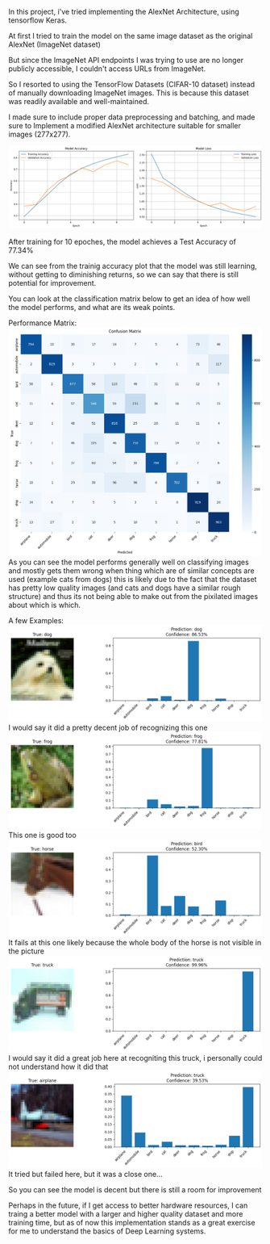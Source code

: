 In this project, i've tried implementing the AlexNet Architecture, using tensorflow Keras.

At first I tried to train the model on the same image dataset as the original AlexNet (ImageNet dataset)

But since the ImageNet API endpoints I was trying to use are no longer publicly accessible, I couldn't access URLs from ImageNet.

So I resorted to using the TensorFlow Datasets (CIFAR-10 dataset) instead of manually downloading ImageNet images. This is because this dataset was readily available and well-maintained.

I made sure to include proper data preprocessing and batching, and made sure to Implement a modified AlexNet architecture suitable for smaller images (277x277).

![performance graphs](img/graph.png)

After training for 10 epoches, the model achieves a Test Accuracy of 77.34%

We can see from the trainig accuracy plot that the model was still learning, without getting to diminishing returns, so we can say that there is still potential for improvement.

You can look at the classification matrix below to get an idea of how well the model performs, and what are its weak points.

Performance Matrix:
![matrix](img/matrix.png)
As you can see the model performs generally well on classifying images and mostly gets them wrong when thing which are of similar concepts are used (example cats from dogs) this is likely due to the fact that the dataset has pretty low quality images (and cats and dogs have a similar rough structure) and thus its not being able to make out from the pixilated images about which is which.

A few Examples:
![dog](img/dog.png)
I would say it did a pretty decent job of recognizing this one
![frog](img/frog.png)
This one is good too
![horse](img/horse.png)
It fails at this one likely because the whole body of the horse is not visible in the picture
![truck](img/truck.png)
I would say it did a great job here at recogniting this truck, i personally could not understand how it did that
![plane](img/plane.png)
It tried but failed here, but it was a close one...

So you can see the model is decent but there is still a room for improvement

Perhaps in the future, if I get access to better hardware resources, I can traing a better model with a larger and higher quality dataset and more training time, but as of now this implementation stands as a great exercise for me to understand the basics of Deep Learning systems.
